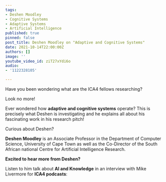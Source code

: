 ```yaml
---
tags:
- Deshen Moodley
- Cognitive Systems
- Adaptive Systems
- Artificial Intelligence
published: true
pinned: false
post_title: Deshen Moodley on "Adaptive and Cognitive Systems"
date: 2021-10-14T22:00:00Z
authors: []
image: ''
youtube_video_id: ziT27xYdi6o
audio:
- '1122328105'

---
```

Have you been wondering what are the ICA4 fellows researching?

Look no more!

Ever wondered how **adaptive and cognitive systems** operate? This is precisely what Deshen is investigating and he explains all about his fascinating work in his research pitch!

Curious about Deshen?

**Deshen Moodley** is an Associate Professor in the Department of Computer Science, University of Cape Town as well as the Co-Director of the South African national Centre for Artificial Intelligence Research.

**Excited to hear more from Deshen?**

Listen to him talk about **AI and Knowledge** in an interview with Mike Livermore for **ICA4 podcasts**: